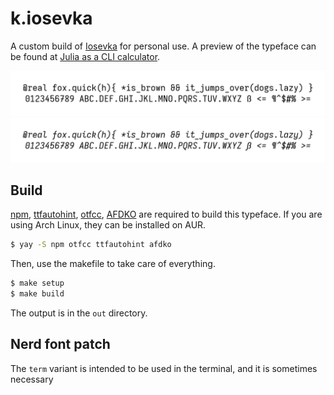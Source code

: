 # k.iosevka

A custom build of [Iosevka](https://typeof.net/Iosevka/) for personal use. A preview of the typeface can be found at [Julia as a CLI calculator](https://krasjet.com/rnd.wlk/julia/).

![preview](./preview.png)
![preview-italic](./preview-italic.png)

## Build

[npm](https://www.npmjs.com/),
[ttfautohint](http://www.freetype.org/ttfautohint/),
[otfcc](https://github.com/caryll/otfcc),
[AFDKO](https://adobe-type-tools.github.io/afdko/AFDKO-Overview.html) are
required to build this typeface. If you are using Arch Linux, they can be
installed on AUR.

```bash
$ yay -S npm otfcc ttfautohint afdko
```

Then, use the makefile to take care of everything.

```bash
$ make setup
$ make build
```

The output is in the `out` directory.

## Nerd font patch

The `term` variant is intended to be used in the terminal, and it is sometimes necessary
